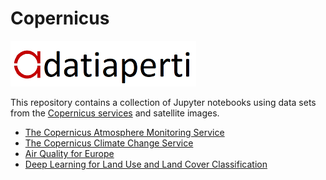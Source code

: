 Copernicus
==========

![datiaperti logo](images/datiaperti_small.png)

This repository contains a collection of Jupyter notebooks using data sets from the [Copernicus services](https://www.copernicus.eu/en/services) and satellite images.

- [The Copernicus Atmosphere Monitoring Service](solar_radiation.ipynb)
- [The Copernicus Climate Change Service](era5_temperature.ipynb)
- [Air Quality for Europe](air_quality_forecasts.ipynb)
- [Deep Learning for Land Use and Land Cover Classification](deeplearning_land_use_land_cover_classification.ipynb)
